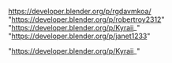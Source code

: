 https://developer.blender.org/p/rgdavmkoa/
"https://developer.blender.org/p/robertroy2312"
"https://developer.blender.org/p/Kyraii_"
"https://developer.blender.org/p/janet1233"
 
"https://developer.blender.org/p/Kyraii_"


 
